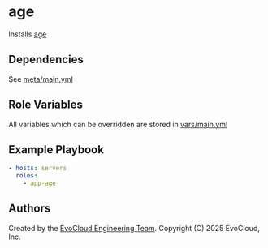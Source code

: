 age
=========

Installs [age](https://github.com/FiloSottile/age)

Dependencies
------------

See [meta/main.yml](meta/main.yml)

Role Variables
--------------

All variables which can be overridden are stored in [vars/main.yml](vars/main.yml)

Example Playbook
----------------

```yml
- hosts: servers
  roles:
    - app-age
```

Authors
------------------

Created by the [EvoCloud Engineering Team](https://evocloud.dev). Copyright (C) 2025 EvoCloud, Inc.
